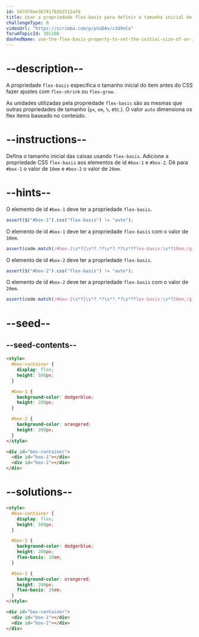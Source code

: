 ```yaml
---
id: 587d78ae367417b2b2512afd
title: Usar a propriedade flex-basis para definir o tamanho inicial de um flex item
challengeType: 0
videoUrl: "https://scrimba.com/p/pVaDAv/c3d9nCa"
forumTopicId: 301108
dashedName: use-the-flex-basis-property-to-set-the-initial-size-of-an-item
---
```


# --description--

A propriedade `flex-basis` especifica o tamanho inicial do item antes do CSS fazer ajustes com `flex-shrink` ou `flex-grow`.

As unidades utilizadas pela propriedade `flex-basis` são as mesmas que outras propriedades de tamanho (`px`, `em`, `%`, etc.). O valor `auto` dimensiona os flex items baseado no conteúdo.

# --instructions--

Defina o tamanho inicial das caixas usando `flex-basis`. Adicione a propriedade CSS `flex-basis` aos elementos de id `#box-1` e `#box-2`. Dê para `#box-1` o valor de `10em` e `#box-2` o valor de `20em`.

# --hints--

O elemento de id `#box-1` deve ter a propriedade `flex-basis`.

```js
assert($("#box-1").css("flex-basis") != "auto");
```

O elemento de id `#box-1` deve ter a propriedade `flex-basis` com o valor de `10em`.

```js
assert(code.match(/#box-1\s*?{\s*?.*?\s*?.*?\s*?flex-basis:\s*?10em;/g));
```

O elemento de id `#box-2` deve ter a propriedade `flex-basis`.

```js
assert($("#box-2").css("flex-basis") != "auto");
```

O elemento de id `#box-2` deve ter a propriedade `flex-basis` com o valor de `20em`.

```js
assert(code.match(/#box-2\s*?{\s*?.*?\s*?.*?\s*?flex-basis:\s*?20em;/g));
```

# --seed--

## --seed-contents--

```html
<style>
  #box-container {
    display: flex;
    height: 500px;
  }

  #box-1 {
    background-color: dodgerblue;
    height: 200px;
  }

  #box-2 {
    background-color: orangered;
    height: 200px;
  }
</style>

<div id="box-container">
  <div id="box-1"></div>
  <div id="box-2"></div>
</div>
```

# --solutions--

```html
<style>
  #box-container {
    display: flex;
    height: 500px;
  }

  #box-1 {
    background-color: dodgerblue;
    height: 200px;
    flex-basis: 10em;
  }

  #box-2 {
    background-color: orangered;
    height: 200px;
    flex-basis: 20em;
  }
</style>

<div id="box-container">
  <div id="box-1"></div>
  <div id="box-2"></div>
</div>
```

